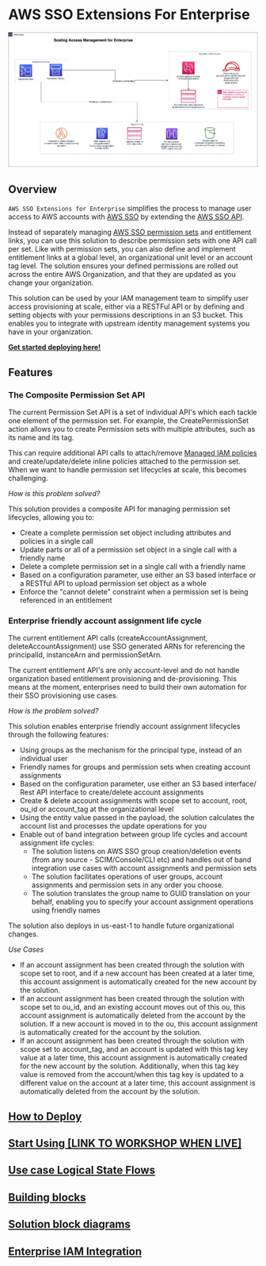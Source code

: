 # AWS SSO Extensions For Enterprise

![High level design](docs/images/aws-sso-extensions-for-enterprise-overview.png)

## Overview

`AWS SSO Extensions for Enterprise` simplifies the process to manage user
access to AWS accounts with [AWS SSO](https://aws.amazon.com/single-sign-on/) by extending the [AWS SSO API](https://docs.aws.amazon.com/singlesignon/latest/APIReference/welcome.html).  

Instead of separately managing [AWS SSO permission sets](https://docs.aws.amazon.com/singlesignon/latest/userguide/permissionsetsconcept.html) and entitlement
links, you can use this solution to describe permission sets with one API call
per set. Like with permission sets, you can also define and
implement entitlement links at a global level, an organizational unit level or an account tag
level. The solution ensures your defined permissions are rolled out across
the entire AWS Organization, and that they are updated as you change your
organization.  

This solution can be used by your IAM management team to simplify user
access provisioning at scale, either via a RESTFul API or by defining and
setting objects with your permissions descriptions in an S3 bucket. This
enables you to integrate with upstream identity management systems you
have in your organization.  

**[Get started deploying here!](docs/documentation/How-To-Deploy.md)**

## Features

### The Composite Permission Set API

The current Permission Set API  is a set of individual API's which each tackle one element of the permission set. For example, the CreatePermissionSet action allows you to create Permission sets with multiple attributes, such as its name and its tag.

This can require additional API calls to attach/remove [Managed IAM policies](https://docs.aws.amazon.com/IAM/latest/UserGuide/access_policies_managed-vs-inline.html) and create/update/delete inline policies attached to the permission set.
When we want to handle permission set lifecycles at scale, this becomes challenging.

_How is this problem solved?_

This solution provides a composite API for managing permission set lifecycles, allowing you to:

- Create a complete permission set object including attributes and policies in a single call
- Update parts or all of a permission set object in a single call with a friendly name
- Delete a complete permission set in a single call with a friendly name
- Based on a configuration parameter, use either an S3 based interface or a RESTful API to upload permission set object as a whole
- Enforce the "cannot delete" constraint when a permission set is being referenced in an entitlement

### Enterprise friendly account assignment life cycle

The current entitlement API calls (createAccountAssignment, deleteAccountAssignment) use SSO generated ARNs for referencing the principalId, instanceArn and permissionSetArn.

The current entitlement API's are only account-level and do not handle organization based entitlement provisioning and de-provisioning. This means at the moment, enterprises need to build their own automation for their SSO provisioning use cases.

_How is the problem solved?_

This solution enables enterprise friendly account assignment lifecycles through the following features:

- Using groups as the mechanism for the principal type, instead of an individual user
- Friendly names for groups and permission sets when creating account assignments
- Based on the configuration parameter, use either an S3 based interface/ Rest API interface to create/delete account assignments
- Create & delete account assignments with scope set to account, root, ou_id or account_tag at the organizational level
- Using the entity value passed in the payload, the solution calculates the account list and processes the update operations for you
- Enable out of band integration between group life cycles and account assignment life cycles:
  - The solution listens on AWS SSO group creation/deletion events (from any source - SCIM/Console/CLI etc) and handles out of band integration use cases with account assignments and permission sets
  - The solution facilitates operations of user groups, account assignments and permission sets in any order you choose.
  - The solution translates the group name to GUID translation on your behalf, enabling you to specify your account assignment operations using friendly names

The solution also deploys in us-east-1 to handle future organizational changes.

_Use Cases_

- If an account assignment has been created through the solution with scope set to root, and if a new account has been created at a later time, this account assignment is automatically created for the new account by the solution.
- If an account assignment has been created through the solution with scope set to ou_id, and an existing account moves out of this ou, this account assignment is automatically deleted from the account by the solution. If a new account is moved in to the ou, this account assignment is automatically created for the account by the solution.
- If an account assignment has been created through the solution with scope set to account_tag, and an account is updated with this tag key value at a later time, this account assignment is automatically created for the new account by the solution. Additionally, when this tag key value is removed from the account/when this tag key is updated to a different value on the account at a later time, this account assignment is automatically deleted from the account by the solution.

## [How to Deploy](docs/documentation/How-To-Deploy.md)

## [Start Using [LINK TO WORKSHOP WHEN LIVE]](/)

## [Use case Logical State Flows](docs/documentation/Use-Case-Logical-State-Flows.md)

## [Building blocks](docs/documentation/Building-Blocks.md)

## [Solution block diagrams](docs/documentation/Overview-diagrams.md)

## [Enterprise IAM Integration](docs/documentation/Enterprise-IAM-Integration.md)
